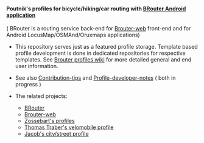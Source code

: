 
#### Poutnik's profiles for bicycle/hiking/car routing with [BRouter Android application](http://brouter.de/brouter/) 

( BRouter is a routing service back-end for [Brouter-web](http://brouter.de/brouter-web/) front-end and for Android LocusMap/OSMAnd/Oruxmaps applications)
 
*  This repository serves just as a featured profile storage. Template based profile development is done in dedicated repositories for respective templates. See [Brouter profiles wiki](https://github.com/poutnikl/Brouter-profiles/wiki) for more detailed general and end user information.

* See also [Contribution-tips](https://github.com/poutnikl/Brouter-profiles/wiki/Contribution-tips) and [Profile-developer-notes](
https://github.com/poutnikl/Brouter-profiles/wiki/Profile-developer-notes)  ( both in progress )

* The related projects\:  
   * [BRouter](https://github.com/abrensch/brouter)
   * [Brouter-web](https://github.com/nrenner/brouter-web)
   * [Zossebart's profiles](https://github.com/zossebart/brouter-mtb)  
   * [Thomas Traber's velomobile profile](https://github.com/ThomasTraber/brouter_profiles_and_testing)
   * [Jacob's city/street profile](https://github.com/utack/utack_brouter_data)
